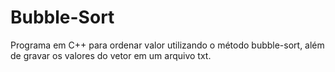 # Bubble-Sort
Programa em C++ para ordenar valor utilizando o método bubble-sort, além de gravar os valores do vetor em um arquivo txt.
